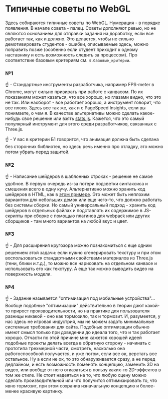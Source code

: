 # Типичные советы по WebGL

Здесь собираются типичные советы по WebGL. Нумерация - в порядке появления. В начале совета - палец. Советы дополняют ревью, но не являются основанием для отправки задания на доработку, если все работает так, как и должно. Это делается, чтобы не сильно демотивировать студентов - ошибки, описываемые здесь, можно поправить позже (особенно если студент приходит к одному наставнику и есть возможность следить за процессом). Про соответствие базовым критериям см. `4.базовые_критерии`.


### №1

:point_up: - Стандартные инструменты разработчика, например FPS-meter в Chrome, могут сильно привирать при работе с канвасом. По их показаниям может казаться, что все хорошо, но глазами видно, что это не так. Или наоборот - все работает хорошо, а инструмент говорит, что все плохо. Здесь все так же, как и с PageSpeed Insights, если вы понимаете, о чем я. В качестве альтернативы можно сделать какое-нибудь свое решение или взять [stats.js](https://github.com/mrdoob/stats.js/). Кажется, что это самый популярный инструмент для этого среди разработчиков, связанных с Three.js.

:point_up: - У вас в критерии Б1 говорится, что анимация должна быть сделана без сторонних библиотек, но здесь речь именно про отладку, это можно потом убрать перед защитой.


### №2

:point_up: - Написание шейдеров в шаблонных строках - решение не самое удобное. В первую очередь из-за потери подсветки синтаксиса и смешения всего в одну кучу. Альтернативно можно хранить код шейдеров в HTML, как в [этом примере](https://codepen.io/sfi0zy/pen/dyMwreR). Это может быть неплохим вариантом для небольших демок или еще чего-то, что должно работать без системы сборки. Но самый универсальный подход - хранить код шейдеров в отдельных файлах и подставлять их содержимое в JS-скрипты при сборке с помощью плагинов для webpack или других сборщиков - там много вариантов на любой вкус и цвет.


### №3

:point_up: - Для расширения кругозора можно познакомиться с еще одним решением этой задачи: если нужно сгенерировать текстуру и при этом воспользоваться стандартными свойствами материалов из Three.js (тени, блики и.т.д.), то можно все нарисовать на отдельном канвасе и использовать его как текстуру. А еще так можно выводить видео на поверхность модели.


### №4

:point_up: - Задание называется "оптимизация под мобильные устройства"... Вообще подобные "оптимизации" действительно в теории дают какой-то прирост производительности, но на практике для пользователя разницы никакой - оно как тормозило, так и тормозит. И, разумеется, у нас здесь не игровая индустрия, мы не можем задать минимальные системные требования для сайта. Подобные оптимизации обычно имеют смысл только при доведении до идеала того, что и так работает хорошо. Отчасти по этой причине мне кажется хорошей идеей подобные проекты делать всегда в обратную сторону - начинать с прототипа трехмерной части, смотреть, насколько она работоспособной получается, и уже потом, если все ок, верстать все остальное. Ну а если не ок, то это обнаруживается сразу, а не перед дедлайном, и есть возможность поменять концепцию, заменить 3D на видео, или вообще от него отказаться в пользу каких-то 2D-эффектов в том же стиле. Не стоит надеяться на то, что любую сцену можно сделать производительной или что получится оптимизировать то, что явно тормозит, при этом сохранив изначальную концепцию и более-менее красивую картинку.

